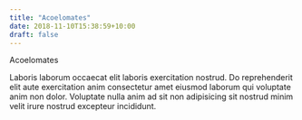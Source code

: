```yaml
---
title: "Acoelomates"
date: 2018-11-10T15:38:59+10:00
draft: false
---
```


Acoelomates

Laboris laborum occaecat elit laboris exercitation nostrud. Do reprehenderit elit aute exercitation anim consectetur amet eiusmod laborum qui voluptate anim non dolor. Voluptate nulla anim ad sit non adipisicing sit nostrud minim velit irure nostrud excepteur incididunt.